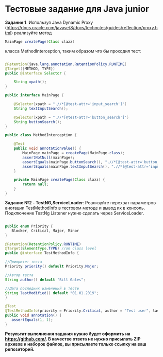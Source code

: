# Тестовые задание для Java junior


**Задание 1**:
Используя Java Dynamic Proxy (https://docs.oracle.com/javase/8/docs/technotes/guides/reflection/proxy.html)
реализуйте метод
 ``` java
 MainPage createPage(Class clazz)
 ```
класса MethodInterception, таким образом что бы проходил тест:
``` java

@Retention(java.lang.annotation.RetentionPolicy.RUNTIME)
@Target({METHOD, TYPE})
public @interface Selector {

    String xpath();
}

public interface MainPage {

    @Selector(xpath = ".//*[@test-attr='input_search']")
    String textInputSearch();

    @Selector(xpath = ".//*[@test-attr='button_search']")
    String buttonSearch();
}

public class MethodInterception {

    @Test
    public void annotationValue() {
        MainPage mainPage = createPage(MainPage.class);
        assertNotNull(mainPage);
        assertEquals(mainPage.buttonSearch(), ".//*[@test-attr='button_search']");
        assertEquals(mainPage.textInputSearch(), ".//*[@test-attr='input_search']");
    }

    private MainPage createPage(Class clazz) {
        return null;
    }
}
```

**Задание №2 - TestNG,ServiceLoader**:
Реализуйте перехват параметров анотации TestMethodInfo  в тестовом методе и вывод их в консоль. Подключение TestNg Listener нужно сделать через ServiceLoader. 
 ``` java

public enum Priority {
    Blocker, Critical, Major, Minor
}

@Retention(RetentionPolicy.RUNTIME)
@Target(ElementType.TYPE) //on class level
public @interface TestMethodInfo {

//Приоритет теста
Priority priority() default Priority.Major;

//Автор теста	
String author() default "Bill Gates";

//Дата последних изменений в тесте
String lastModified() default "01.01.2019";
}

@Test
@TestMethodInfo(priority = Priority.Critical, author = "Test user", lastModified = "20.08.2019")
public void annotation() {
    assertEquals(1, 1);
}
```



**Результат выполнения задания нужно будет оформить на https://github.com/. В качестве ответа не нужно присылать ZIP архивов и наборов файлов, вы присылаете только ссылку на ваш репозиторий.**
